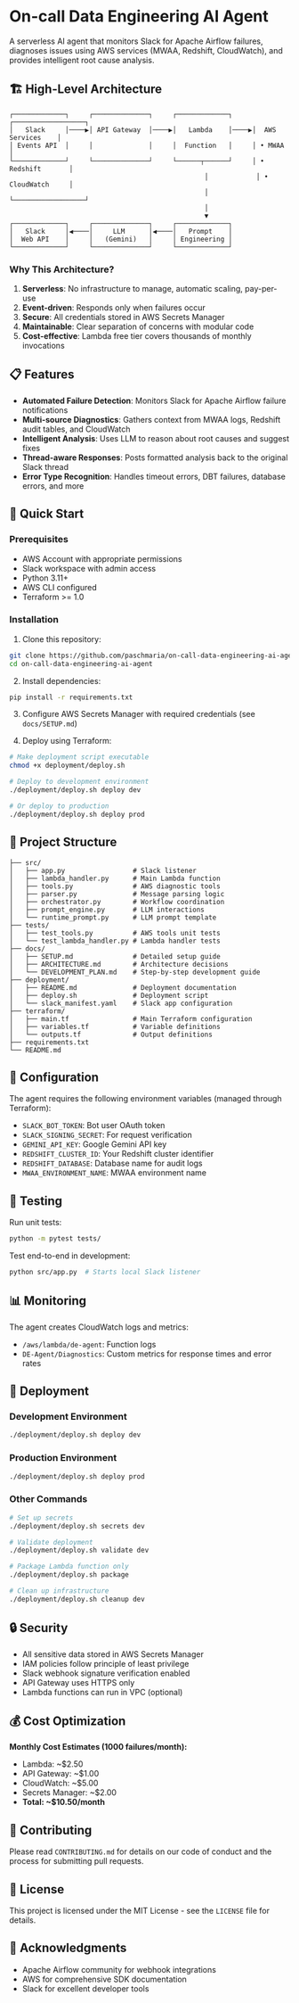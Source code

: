# On-call Data Engineering AI Agent

A serverless AI agent that monitors Slack for Apache Airflow failures, diagnoses issues using AWS services (MWAA, Redshift, CloudWatch), and provides intelligent root cause analysis.

## 🏗️ High-Level Architecture

```
┌─────────────┐     ┌──────────────┐     ┌─────────────┐     ┌──────────────────┐
│   Slack     │────▶│ API Gateway  │────▶│   Lambda    │────▶│  AWS Services    │
│ Events API  │     │              │     │  Function   │     │ • MWAA           │
└─────────────┘     └──────────────┘     └──────┬──────┘     │ • Redshift       │
                                                 │            │ • CloudWatch     │
                                                 │            └──────────────────┘
                                                 │                      
                                                 ▼                      
┌─────────────┐     ┌──────────────┐     ┌─────────────┐              
│   Slack     │◀────│     LLM      │◀────│   Prompt    │              
│  Web API    │     │   (Gemini)   │     │ Engineering │              
└─────────────┘     └──────────────┘     └─────────────┘              
```

### Why This Architecture?

1. **Serverless**: No infrastructure to manage, automatic scaling, pay-per-use
2. **Event-driven**: Responds only when failures occur
3. **Secure**: All credentials stored in AWS Secrets Manager
4. **Maintainable**: Clear separation of concerns with modular code
5. **Cost-effective**: Lambda free tier covers thousands of monthly invocations

## 📋 Features

- **Automated Failure Detection**: Monitors Slack for Apache Airflow failure notifications
- **Multi-source Diagnostics**: Gathers context from MWAA logs, Redshift audit tables, and CloudWatch
- **Intelligent Analysis**: Uses LLM to reason about root causes and suggest fixes
- **Thread-aware Responses**: Posts formatted analysis back to the original Slack thread
- **Error Type Recognition**: Handles timeout errors, DBT failures, database errors, and more

## 🚀 Quick Start

### Prerequisites

- AWS Account with appropriate permissions
- Slack workspace with admin access
- Python 3.11+
- AWS CLI configured
- Terraform >= 1.0

### Installation

1. Clone this repository:
```bash
git clone https://github.com/paschmaria/on-call-data-engineering-ai-agent.git
cd on-call-data-engineering-ai-agent
```

2. Install dependencies:
```bash
pip install -r requirements.txt
```

3. Configure AWS Secrets Manager with required credentials (see `docs/SETUP.md`)

4. Deploy using Terraform:
```bash
# Make deployment script executable
chmod +x deployment/deploy.sh

# Deploy to development environment
./deployment/deploy.sh deploy dev

# Or deploy to production
./deployment/deploy.sh deploy prod
```

## 📁 Project Structure

```
├── src/
│   ├── app.py                 # Slack listener
│   ├── lambda_handler.py      # Main Lambda function
│   ├── tools.py               # AWS diagnostic tools
│   ├── parser.py              # Message parsing logic
│   ├── orchestrator.py        # Workflow coordination
│   ├── prompt_engine.py       # LLM interactions
│   └── runtime_prompt.py      # LLM prompt template
├── tests/
│   ├── test_tools.py          # AWS tools unit tests
│   └── test_lambda_handler.py # Lambda handler tests
├── docs/
│   ├── SETUP.md               # Detailed setup guide
│   ├── ARCHITECTURE.md        # Architecture decisions
│   └── DEVELOPMENT_PLAN.md    # Step-by-step development guide
├── deployment/
│   ├── README.md              # Deployment documentation
│   ├── deploy.sh              # Deployment script
│   └── slack_manifest.yaml    # Slack app configuration
├── terraform/
│   ├── main.tf                # Main Terraform configuration
│   ├── variables.tf           # Variable definitions
│   └── outputs.tf             # Output definitions
├── requirements.txt
└── README.md
```

## 🔧 Configuration

The agent requires the following environment variables (managed through Terraform):

- `SLACK_BOT_TOKEN`: Bot user OAuth token
- `SLACK_SIGNING_SECRET`: For request verification
- `GEMINI_API_KEY`: Google Gemini API key
- `REDSHIFT_CLUSTER_ID`: Your Redshift cluster identifier
- `REDSHIFT_DATABASE`: Database name for audit logs
- `MWAA_ENVIRONMENT_NAME`: MWAA environment name

## 🧪 Testing

Run unit tests:
```bash
python -m pytest tests/
```

Test end-to-end in development:
```bash
python src/app.py  # Starts local Slack listener
```

## 📊 Monitoring

The agent creates CloudWatch logs and metrics:
- `/aws/lambda/de-agent`: Function logs
- `DE-Agent/Diagnostics`: Custom metrics for response times and error rates

## 🚀 Deployment

### Development Environment
```bash
./deployment/deploy.sh deploy dev
```

### Production Environment
```bash
./deployment/deploy.sh deploy prod
```

### Other Commands
```bash
# Set up secrets
./deployment/deploy.sh secrets dev

# Validate deployment
./deployment/deploy.sh validate dev

# Package Lambda function only
./deployment/deploy.sh package

# Clean up infrastructure
./deployment/deploy.sh cleanup dev
```

## 🔒 Security

- All sensitive data stored in AWS Secrets Manager
- IAM policies follow principle of least privilege
- Slack webhook signature verification enabled
- API Gateway uses HTTPS only
- Lambda functions can run in VPC (optional)

## 💰 Cost Optimization

**Monthly Cost Estimates (1000 failures/month):**
- Lambda: ~$2.50
- API Gateway: ~$1.00
- CloudWatch: ~$5.00
- Secrets Manager: ~$2.00
- **Total: ~$10.50/month**

## 🤝 Contributing

Please read `CONTRIBUTING.md` for details on our code of conduct and the process for submitting pull requests.

## 📝 License

This project is licensed under the MIT License - see the `LICENSE` file for details.

## 🙏 Acknowledgments

- Apache Airflow community for webhook integrations
- AWS for comprehensive SDK documentation
- Slack for excellent developer tools
